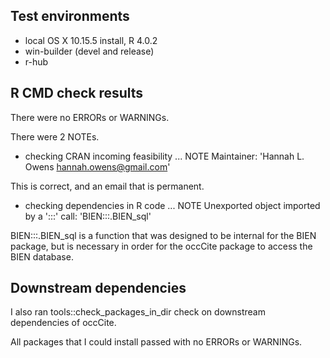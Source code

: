 ## Test environments
* local OS X 10.15.5 install, R 4.0.2
* win-builder (devel and release)
* r-hub

## R CMD check results
There were no ERRORs or WARNINGs. 

There were 2 NOTEs.

* checking CRAN incoming feasibility ... NOTE
  Maintainer: 'Hannah L. Owens <hannah.owens@gmail.com>'

This is correct, and an email that is permanent.

* checking dependencies in R code ... NOTE
  Unexported object imported by a ':::' call: 'BIEN:::.BIEN_sql'

BIEN:::.BIEN_sql is a function that was designed to be internal for the BIEN package, but is necessary in order for the occCite package to access the BIEN database.

## Downstream dependencies
I also ran tools::check_packages_in_dir check on downstream dependencies of 
occCite. 

All packages that I could install passed with no ERRORs or WARNINGs.
